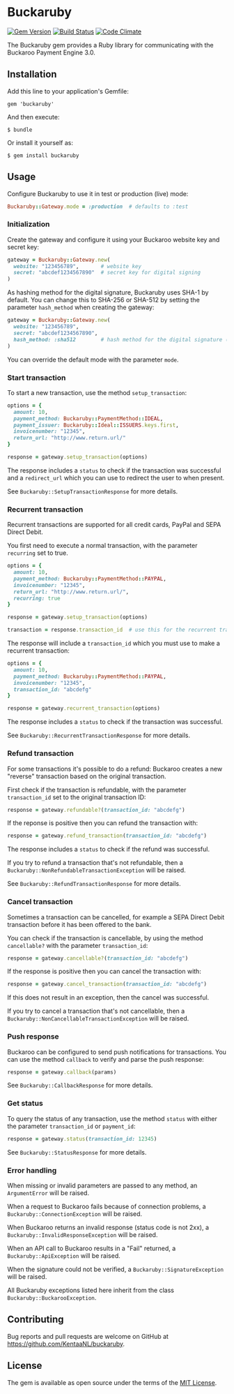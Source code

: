 # Buckaruby

[![Gem Version](https://badge.fury.io/rb/buckaruby.svg)](https://badge.fury.io/rb/buckaruby)
[![Build Status](https://travis-ci.org/KentaaNL/buckaruby.svg?branch=master)](https://travis-ci.org/KentaaNL/buckaruby)
[![Code Climate](https://codeclimate.com/github/KentaaNL/buckaruby/badges/gpa.svg)](https://codeclimate.com/github/KentaaNL/buckaruby)

The Buckaruby gem provides a Ruby library for communicating with the Buckaroo Payment Engine 3.0.

## Installation

Add this line to your application's Gemfile:

    gem 'buckaruby'

And then execute:

    $ bundle

Or install it yourself as:

    $ gem install buckaruby

## Usage

Configure Buckaruby to use it in test or production (live) mode:

```ruby
Buckaruby::Gateway.mode = :production  # defaults to :test
```

### Initialization

Create the gateway and configure it using your Buckaroo website key and secret key:

```ruby
gateway = Buckaruby::Gateway.new(
  website: "123456789",       # website key
  secret: "abcdef1234567890"  # secret key for digital signing
)
```

As hashing method for the digital signature, Buckaruby uses SHA-1 by default. You can change this to SHA-256 or SHA-512 by setting the parameter `hash_method` when creating the gateway:

```ruby
gateway = Buckaruby::Gateway.new(
  website: "123456789",
  secret: "abcdef1234567890",
  hash_method: :sha512        # hash method for the digital signature (:sha1, :sha256 or :sha512)
)
```

You can override the default mode with the parameter `mode`.

### Start transaction

To start a new transaction, use the method `setup_transaction`:

```ruby
options = {
  amount: 10,
  payment_method: Buckaruby::PaymentMethod::IDEAL,
  payment_issuer: Buckaruby::Ideal::ISSUERS.keys.first,
  invoicenumber: "12345",
  return_url: "http://www.return.url/"
}

response = gateway.setup_transaction(options)
```

The response includes a `status` to check if the transaction was successful and a `redirect_url` which you can use to redirect the user to when present.

See `Buckaruby::SetupTransactionResponse` for more details.

### Recurrent transaction

Recurrent transactions are supported for all credit cards, PayPal and SEPA Direct Debit.

You first need to execute a normal transaction, with the parameter `recurring` set to true.

```ruby
options = {
  amount: 10,
  payment_method: Buckaruby::PaymentMethod::PAYPAL,
  invoicenumber: "12345",
  return_url: "http://www.return.url/",
  recurring: true
}

response = gateway.setup_transaction(options)

transaction = response.transaction_id  # use this for the recurrent transaction
```

The response will include a `transaction_id` which you must use to make a recurrent transaction:

```ruby
options = {
  amount: 10,
  payment_method: Buckaruby::PaymentMethod::PAYPAL,
  invoicenumber: "12345",
  transaction_id: "abcdefg"
}

response = gateway.recurrent_transaction(options)
```

The response includes a `status` to check if the transaction was successful.

See `Buckaruby::RecurrentTransactionResponse` for more details.

### Refund transaction

For some transactions it's possible to do a refund: Buckaroo creates a new "reverse" transaction based on the original transaction.

First check if the transaction is refundable, with the parameter `transaction_id` set to the original transaction ID:

```ruby
response = gateway.refundable?(transaction_id: "abcdefg")
```

If the reponse is positive then you can refund the transaction with:

```ruby
response = gateway.refund_transaction(transaction_id: "abcdefg")
```

The response includes a `status` to check if the refund was successful.

If you try to refund a transaction that's not refundable, then a `Buckaruby::NonRefundableTransactionException` will be raised.

See `Buckaruby::RefundTransactionResponse` for more details.

### Cancel transaction

Sometimes a transaction can be cancelled, for example a SEPA Direct Debit transaction before it has been offered to the bank.

You can check if the transaction is cancellable, by using the method `cancellable?` with the parameter `transaction_id`:

```ruby
response = gateway.cancellable?(transaction_id: "abcdefg")
```

If the response is positive then you can cancel the transaction with:

```ruby
response = gateway.cancel_transaction(transaction_id: "abcdefg")
```

If this does not result in an exception, then the cancel was successful.

If you try to cancel a transaction that's not cancellable, then a `Buckaruby::NonCancellableTransactionException` will be raised.

### Push response

Buckaroo can be configured to send push notifications for transactions. You can use the method `callback` to verify and parse the push response:

```ruby
response = gateway.callback(params)
```

See `Buckaruby::CallbackResponse` for more details.

### Get status

To query the status of any transaction, use the method `status` with either the parameter `transaction_id` or `payment_id`:

```ruby
response = gateway.status(transaction_id: 12345)
```

See `Buckaruby::StatusResponse` for more details.

### Error handling

When missing or invalid parameters are passed to any method, an `ArgumentError` will be raised.

When a request to Buckaroo fails because of connection problems, a `Buckaruby::ConnectionException` will be raised.

When Buckaroo returns an invalid response (status code is not 2xx), a `Buckaruby::InvalidResponseException` will be raised.

When an API call to Buckaroo results in a "Fail" returned, a `Buckaruby::ApiException` will be raised.

When the signature could not be verified, a `Buckaruby::SignatureException` will be raised.

All Buckaruby exceptions listed here inherit from the class `Buckaruby::BuckarooException`.

## Contributing

Bug reports and pull requests are welcome on GitHub at https://github.com/KentaaNL/buckaruby.

## License

The gem is available as open source under the terms of the [MIT License](http://opensource.org/licenses/MIT).
